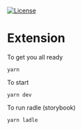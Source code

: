 [![License](https://img.shields.io/badge/License-Apache_2.0-blue.svg)](https://opensource.org/licenses/Apache-2.0)

# Extension

To get you all ready

`yarn`

To start

`yarn dev`

To run radle (storybook)

`yarn ladle`
